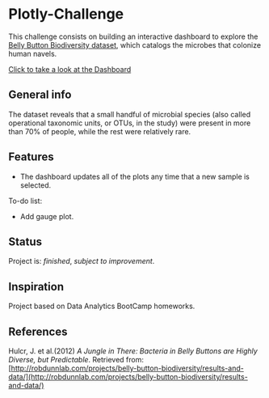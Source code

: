 # Plotly-Challenge
This challenge consists on building an interactive dashboard to explore the [Belly Button Biodiversity dataset](http://robdunnlab.com/projects/belly-button-biodiversity/), which catalogs the microbes that colonize human navels.

[Click to take a look at the Dashboard](https://mcastl.github.io)

## General info
The dataset reveals that a small handful of microbial species (also called operational taxonomic units, or OTUs, in the study) were present in more than 70% of people, while the rest were relatively rare.

## Features
* The dashboard updates all of the plots any time that a new sample is selected.

To-do list:
* Add gauge plot. 

## Status
Project is: _finished_, _subject to improvement_.

## Inspiration
Project based on Data Analytics BootCamp homeworks.

## References
Hulcr, J. et al.(2012) _A Jungle in There: Bacteria in Belly Buttons are Highly Diverse, but Predictable_. Retrieved from: [http://robdunnlab.com/projects/belly-button-biodiversity/results-and-data/](http://robdunnlab.com/projects/belly-button-biodiversity/results-and-data/)
